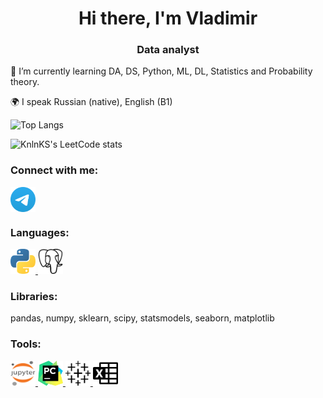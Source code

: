 <h1 align="center">Hi there, I'm Vladimir</h1>
<h3 align="center">Data analyst</h3>

🌱 I’m currently learning DA, DS, Python, ML, DL, Statistics and Probability theory.

🌍 I speak Russian (native), English (B1)

![Top Langs](https://github-readme-stats.vercel.app/api/top-langs/?username=dissf&layout=compact)

![KnlnKS's LeetCode stats](https://leetcode-stats-six.vercel.app/api?username=dissfya)

### Connect with me:
<a href="https://t.me/dissfya" target="blank"><img align="center" src="https://raw.githubusercontent.com/dissf/dissf/d6d4df21f25d0cbe928b8d3dd9b4eb03c29295cd/icons/Telegram.svg" alt="dissf" height="40" width="40" /></a>
### Languages:
<a href="https://www.python.org" target="_blank" rel="noreferrer"> <img src="https://raw.githubusercontent.com/dissf/dissf/d6d4df21f25d0cbe928b8d3dd9b4eb03c29295cd/icons/python.svg" alt="python" width="40" height="40"/> </a> 
<a href="https://www.postgresql.org/" target="_blank" rel="noreferrer"> <img src="https://raw.githubusercontent.com/dissf/dissf/6ec1238861f026a45dc8345512141017c67af3f0/icons/postgresql.svg" alt="PostgreSQL" width="40" height="40"/> </a>  
### Libraries:
pandas, numpy, sklearn, scipy, statsmodels, seaborn, matplotlib

### Tools:
<a href="https://jupyter.org/" target="_blank" rel="noreferrer"> <img src="https://raw.githubusercontent.com/dissf/dissf/d6d4df21f25d0cbe928b8d3dd9b4eb03c29295cd/icons/Jupyter.svg" alt="git" width="40" height="40"/> </a> 
<a href="https://www.jetbrains.com/pycharm/" target="_blank" rel="noreferrer"> <img src="https://raw.githubusercontent.com/dissf/dissf/d6d4df21f25d0cbe928b8d3dd9b4eb03c29295cd/icons/PyCharm.svg" alt="git" width="40" height="40"/> </a> 
<a href="tableau.com" target="_blank" rel="noreferrer"> <img src="https://raw.githubusercontent.com/dissf/dissf/557c8e09a6b779ade6751ef3c354f8474dd85abb/icons/tableau.svg" alt="tableau" width="40" height="40"/> </a> 
<a href="https://www.microsoft.com/microsoft-365/excel" target="_blank" rel="noreferrer"> <img src="https://raw.githubusercontent.com/dissf/dissf/557c8e09a6b779ade6751ef3c354f8474dd85abb/icons/microsoftexcel.svg" alt="Microsoft Excel" width="40" height="40"/> </a>
